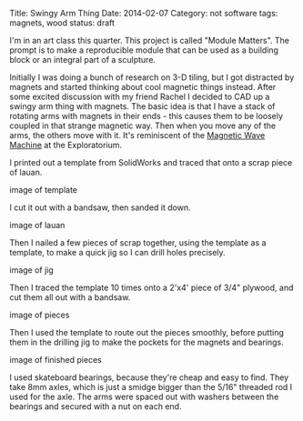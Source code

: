 Title: Swingy Arm Thing
Date: 2014-02-07
Category: not software
tags: magnets, wood
status: draft

I'm in an art class this quarter. This project is called "Module Matters". The
prompt is to make a reproducible module that can be used as a building block or
an integral part of a sculpture.

Initially I was doing a bunch of research on 3-D tiling, but I got distracted by
magnets and started thinking about cool magnetic things instead. After some
excited discussion with my friend Rachel I decided to CAD up a swingy arm thing
with magnets. The basic idea is that I have a stack of rotating arms
with magnets in their ends - this causes them to be loosely coupled in that
strange magnetic way. Then when you move any of the arms, the others move with
it. It's reminiscent of the
[Magnetic Wave Machine](http://exs.exploratorium.edu/exhibits/magnetic-wave-machine/)
at the Exploratorium.

I printed out a template from SolidWorks and traced that onto a scrap piece of lauan.

image of template

I cut it out with a bandsaw, then sanded it down.

image of lauan

Then I nailed a few pieces of scrap together, using the template as a template,
to make a quick jig so I can drill holes precisely.

image of jig

Then I traced the template 10 times onto a 2'x4' piece of 3/4" plywood, and cut
them all out with a bandsaw.

image of pieces

Then I used the template to route out the pieces smoothly, before putting them
in the drilling jig to make the pockets for the magnets and bearings.

image of finished pieces

I used skateboard bearings, because they're cheap and easy to find. They take
8mm axles, which is just a smidge bigger than the 5/16" threaded rod I used for
the axle. The arms were spaced out with washers between the bearings and secured
with a nut on each end.

